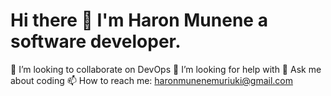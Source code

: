 # Hi there 👋 I'm Haron Munene a software developer.

<!--
**haronmunene/haronmunene** is a ✨ _special_ ✨ repository because its `README.md` (this file) appears on your GitHub profile.

Here are some ideas to get you started:

- 🔭  I’m currently working on ...
- 🌱 I’m currently learning ...
- 👯 I’m looking to collaborate on ...
- 🤔 I’m looking for help with ...
- 💬 Ask me about ...
- 📫 How to reach me: ...
- 😄 Pronouns: ...
- ⚡ Fun fact: ...
-->
👯 I’m looking to collaborate on DevOps
🤔 I’m looking for help with 
💬 Ask me about coding
📫 How to reach me: haronmunenemuriuki@gmail.com
